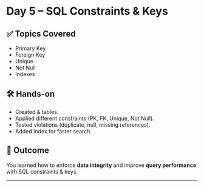 # Day 5 – SQL Constraints & Keys

## ✅ Topics Covered
- Primary Key
- Foreign Key
- Unique
- Not Null
- Indexes

## 🛠️ Hands-on
- Created  &  tables.
- Applied different constraints (PK, FK, Unique, Not Null).
- Tested violations (duplicate, null, missing references).
- Added Index for faster search.

## 📌 Outcome
You learned how to enforce **data integrity** and improve **query performance** with SQL constraints & keys.

---

